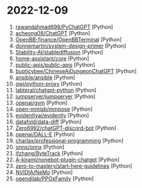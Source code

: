# 2022-12-09

1. [rawandahmad698/PyChatGPT](https://github.com/rawandahmad698/PyChatGPT "⚡️ Python client for the unofficial ChatGPT API with auto token regeneration, conversation tracking, proxy support and more.") [Python]
2. [acheong08/ChatGPT](https://github.com/acheong08/ChatGPT "Lightweight package for interacting with ChatGPT's API by OpenAI. Uses reverse engineered official API.") [Python]
3. [OpenBB-finance/OpenBBTerminal](https://github.com/OpenBB-finance/OpenBBTerminal "Investment Research for Everyone, Anywhere.") [Python]
4. [donnemartin/system-design-primer](https://github.com/donnemartin/system-design-primer "Learn how to design large-scale systems. Prep for the system design interview. Includes Anki flashcards.") [Python]
5. [Stability-AI/stablediffusion](https://github.com/Stability-AI/stablediffusion "High-Resolution Image Synthesis with Latent Diffusion Models") [Python]
6. [home-assistant/core](https://github.com/home-assistant/core "🏡 Open source home automation that puts local control and privacy first.") [Python]
7. [public-apis/public-apis](https://github.com/public-apis/public-apis "A collective list of free APIs") [Python]
8. [bupticybee/ChineseAiDungeonChatGPT](https://github.com/bupticybee/ChineseAiDungeonChatGPT "中文版的ai地牢，直接使用的openai的ChatGPT api作为讲故事的模型。") [Python]
9. [ansible/ansible](https://github.com/ansible/ansible "Ansible is a radically simple IT automation platform that makes your applications and systems easier to deploy and maintain. Automate everything from code deployment to network configuration to cloud management, in a language that approaches plain English, using SSH, with no agents to install on remote systems. https://docs.ansible.com.") [Python]
10. [qwj/python-proxy](https://github.com/qwj/python-proxy "HTTP/HTTP2/HTTP3/Socks4/Socks5/Shadowsocks/ShadowsocksR/SSH/Redirect/Pf TCP/UDP asynchronous tunnel proxy implemented in Python 3 asyncio.") [Python]
11. [labteral/chatgpt-python](https://github.com/labteral/chatgpt-python "Unofficial Python SDK for OpenAI's ChatGPT") [Python]
12. [jumpserver/jumpserver](https://github.com/jumpserver/jumpserver "JumpServer 是广受欢迎的开源堡垒机，是符合 4A 规范的专业运维安全审计系统。") [Python]
13. [openai/gym](https://github.com/openai/gym "A toolkit for developing and comparing reinforcement learning algorithms.") [Python]
14. [open-mmlab/mmpose](https://github.com/open-mmlab/mmpose "OpenMMLab Pose Estimation Toolbox and Benchmark.") [Python]
15. [evidentlyai/evidently](https://github.com/evidentlyai/evidently "Evaluate and monitor ML models from validation to production. Join our Discord: https://discord.com/invite/xZjKRaNp8b") [Python]
16. [datafold/data-diff](https://github.com/datafold/data-diff "Efficiently diff data in or across relational databases") [Python]
17. [Zero6992/chatGPT-discord-bot](https://github.com/Zero6992/chatGPT-discord-bot "Integrate ChatGPT into your own discord bot") [Python]
18. [openai/DALL-E](https://github.com/openai/DALL-E "PyTorch package for the discrete VAE used for DALL·E.") [Python]
19. [charlax/professional-programming](https://github.com/charlax/professional-programming "A collection of learning resources for curious software engineers") [Python]
20. [onnx/onnx](https://github.com/onnx/onnx "Open standard for machine learning interoperability") [Python]
21. [ifzhang/ByteTrack](https://github.com/ifzhang/ByteTrack "[ECCV 2022] ByteTrack: Multi-Object Tracking by Associating Every Detection Box") [Python]
22. [A-kirami/nonebot-plugin-chatgpt](https://github.com/A-kirami/nonebot-plugin-chatgpt "") [Python]
23. [zero-to-mastery/start-here-guidelines](https://github.com/zero-to-mastery/start-here-guidelines "Lets Git started in the world of opensource, starting in the Zero To Mastery's opensource playground. Especially designed for education and practical experience purposes.") [Python]
24. [NVIDIA/NeMo](https://github.com/NVIDIA/NeMo "NeMo: a toolkit for conversational AI") [Python]
25. [opendilab/PPOxFamily](https://github.com/opendilab/PPOxFamily "PPO x Family DRL Tutorial Course（决策智能入门级公开课：8节课帮你盘清算法理论，理顺代码逻辑，玩转决策AI应用实践 ）") [Python]
